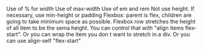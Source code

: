 
Use of % for width
Use of max-width
Use of em and rem
Not use height. If necessary, use min-height or padding
Flexbox: parent is flex, children are going to take minimum space as possible.
Flexbox row stretches the height of all item to be the sema height. You can control that with "align items flex-start". Or you can wrap the item you don t want to stretch in a div. Or you can use align-self "flex-start"

